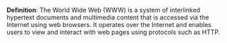 **Definition**: The World Wide Web (WWW) is a system of interlinked hypertext documents and multimedia content that is accessed via the Internet using web browsers. It operates over the Internet and enables users to view and interact with web pages using protocols such as HTTP.